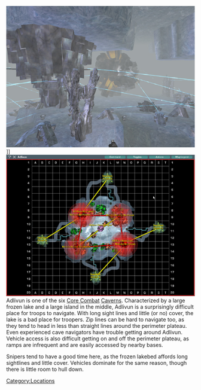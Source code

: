 ![](/images/Adlivun.jpg "fig:Adlivun.jpg")\]\]
![](/images/AdlivunMap.jpg "fig:AdlivunMap.jpg") Adlivun is one of the six [Core
Combat](/Core_Combat "wikilink") [Caverns](/Caverns "wikilink").
Characterized by a large frozen lake and a large island in the middle,
Adlivun is a surprisingly difficult place for troops to navigate. With
long sight lines and little (or no) cover, the lake is a bad place for
troopers. Zip lines can be hard to navigate too, as they tend to head in
less than straight lines around the perimeter plateau. Even experienced
cave navigators have trouble getting around Adlivun. Vehicle access is
also difficult getting on and off the perimeter plateau, as ramps are
infrequent and are easily accessed by nearby bases.

Snipers tend to have a good time here, as the frozen lakebed affords
long sightlines and little cover. Vehicles dominate for the same reason,
though there is little room to hull down.

[Category:Locations](/Category:Locations "wikilink")
